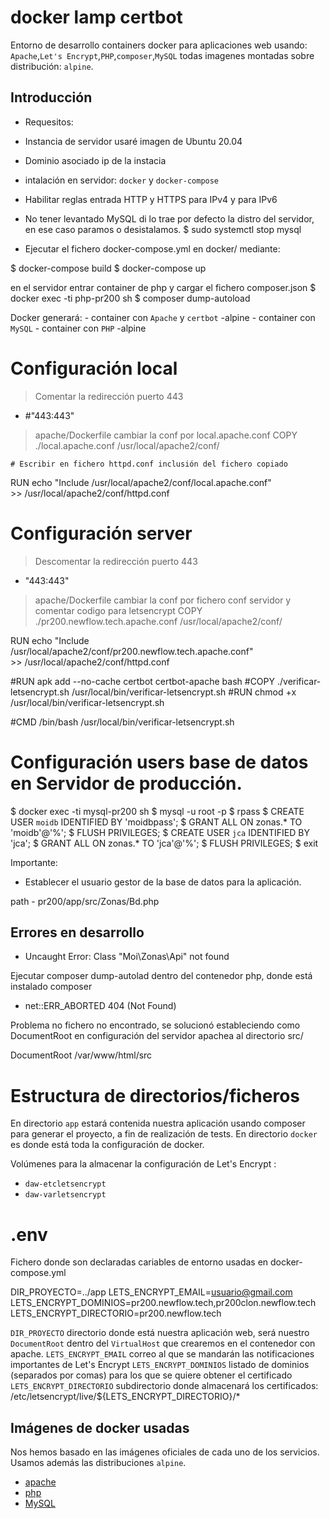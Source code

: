 # docker lamp certbot
Entorno de desarrollo containers docker para aplicaciones web usando:
`Apache`,`Let's Encrypt`,`PHP`,`composer`,`MySQL` todas imagenes montadas sobre distribución: `alpine`. 

## Introducción

- Requesitos:

- Instancia de servidor usaré imagen de Ubuntu 20.04
- Dominio asociado ip de la instacia
- intalación en servidor: `docker` y  `docker-compose`
- Habilitar reglas entrada HTTP y HTTPS para IPv4 y para IPv6
- No tener levantado MySQL di lo trae por defecto la distro del servidor, en ese caso paramos o desistalamos.
    $ sudo systemctl stop mysql
- Ejecutar el fichero docker-compose.yml en docker/ mediante:

$ docker-compose build
$ docker-compose up 

en el servidor entrar container de php y cargar el fichero composer.json
$ docker exec -ti php-pr200 sh
$ composer dump-autoload

Docker generará:
    - container con `Apache` y `certbot` 
        -alpine
    - container con `MySQL`
    - container con `PHP`
        -alpine

# Configuración local

>  Comentar la redirección puerto 443
- #"443:443"

> apache/Dockerfile cambiar la conf por local.apache.conf
COPY ./local.apache.conf /usr/local/apache2/conf/

    # Escribir en fichero httpd.conf inclusión del fichero copiado
RUN echo "Include /usr/local/apache2/conf/local.apache.conf" \
    >> /usr/local/apache2/conf/httpd.conf

# Configuración server

>  Descomentar la redirección puerto 443
- "443:443"

> apache/Dockerfile cambiar la conf por fichero conf servidor y comentar codigo para letsencrypt
COPY ./pr200.newflow.tech.apache.conf /usr/local/apache2/conf/

RUN echo "Include /usr/local/apache2/conf/pr200.newflow.tech.apache.conf" \
    >> /usr/local/apache2/conf/httpd.conf

#RUN apk add --no-cache certbot certbot-apache bash
#COPY ./verificar-letsencrypt.sh /usr/local/bin/verificar-letsencrypt.sh
#RUN chmod +x /usr/local/bin/verificar-letsencrypt.sh

#CMD /bin/bash /usr/local/bin/verificar-letsencrypt.sh

# Configuración users base de datos en Servidor de producción.

$ docker exec -ti mysql-pr200 sh
$ mysql -u root -p
$ rpass
$ CREATE USER `moidb` IDENTIFIED BY 'moidbpass';
$ GRANT ALL ON zonas.* TO 'moidb'@'%';
$ FLUSH PRIVILEGES;
$ CREATE USER `jca` IDENTIFIED BY 'jca';
$ GRANT ALL ON zonas.* TO 'jca'@'%';
$ FLUSH PRIVILEGES;
$ exit

Importante: 

- Establecer el usuario gestor de la base de datos para la aplicación.

path  -  pr200/app/src/Zonas/Bd.php

## Errores en desarrollo

- Uncaught Error: Class "Moi\Zonas\Api" not found

Ejecutar composer dump-autolad dentro del contenedor php, donde está instalado composer 

- net::ERR_ABORTED 404 (Not Found)

Problema no fichero no encontrado, se solucionó
estableciendo como DocumentRoot en configuración del
servidor apachea al directorio src/

DocumentRoot /var/www/html/src

# Estructura de directorios/ficheros

En  directorio `app` estará contenida nuestra aplicación usando composer para generar el proyecto, a fin de realización de tests.
En directorio `docker` es donde está toda la configuración de docker.


Volúmenes para la almacenar la configuración de Let's Encrypt : 
 - `daw-etcletsencrypt`
 - `daw-varletsencrypt`

# .env

Fichero donde son declaradas cariables de entorno usadas en docker-compose.yml

DIR_PROYECTO=../app
LETS_ENCRYPT_EMAIL=usuario@gmail.com
LETS_ENCRYPT_DOMINIOS=pr200.newflow.tech,pr200clon.newflow.tech
LETS_ENCRYPT_DIRECTORIO=pr200.newflow.tech

`DIR_PROYECTO` directorio donde está nuestra aplicación web, será nuestro `DocumentRoot` dentro del `VirtualHost` que crearemos en el contenedor con apache.
`LETS_ENCRYPT_EMAIL` correo al que se mandarán las notificaciones importantes de Let's Encrypt
`LETS_ENCRYPT_DOMINIOS` listado de dominios (separados por comas) para los que se quiere obtener el certificado
`LETS_ENCRYPT_DIRECTORIO` subdirectorio donde almacenará los certificados:
/etc/letsencrypt/live/${LETS_ENCRYPT_DIRECTORIO}/*



## Imágenes de docker usadas

Nos hemos basado en las imágenes oficiales de cada uno de los servicios. Usamos además las distribuciones `alpine`.

* [apache](https://hub.docker.com/_/httpd)
* [php](https://hub.docker.com/_/php)
* [MySQL](https://hub.docker.com/_/mysql)